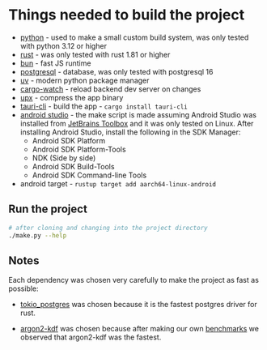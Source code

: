 # Things needed to build the project

- [python](https://www.python.org/downloads/) - used to make a small custom build system, was only tested with python 3.12 or higher
- [rust](https://www.rust-lang.org/tools/install) - was only tested with rust 1.81 or higher
- [bun](https://bun.sh/) - fast JS runtime
- [postgresql](https://www.postgresql.org/) - database, was only tested with postgresql 16
- [uv](https://github.com/astral-sh/uv) - modern python package manager  
- [cargo-watch](https://crates.io/crates/cargo-watch) - reload backend dev server on changes  
- [upx](https://upx.github.io/) - compress the app binary  
- [tauri-cli](https://v2.tauri.app/reference/cli/) - build the app - `cargo install tauri-cli`
- [android studio](https://developer.android.com/studio) - the make script is made assuming Android Studio was installed from [JetBrains Toolbox](https://www.jetbrains.com/toolbox-app/) and it was only tested on Linux. After installing Android Studio, install the following in the SDK Manager:
  - Android SDK Platform
  - Android SDK Platform-Tools
  - NDK (Side by side)
  - Android SDK Build-Tools
  - Android SDK Command-line Tools
- android target - `rustup target add aarch64-linux-android`

## Run the project

```bash
# after cloning and changing into the project directory
./make.py --help
```

## Notes

Each dependency was chosen very carefully to make the project as fast as possible:

- [tokio_postgres](https://crates.io/crates/tokio-postgres) was chosen because it is the fastest postgres driver for rust.

- [argon2-kdf](https://crates.io/crates/argon2-kdf) was chosen because after making our own [benchmarks](https://github.com/lucascompython/argon2-bench-rust) we observed that argon2-kdf was the fastest.
